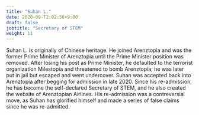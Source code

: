```yaml
---
title: "Suhan L."
date: 2020-09-T2:02:56+9:00
draft: false
jobtitle: "Secretary of STEM"
weight: 11
---
```


Suhan L. is originally of Chinese heritage. He joined Arenztopia and was the former Prime Minister of Arenztopia until the Prime Minister position was removed. After losing his post as Prime Minister, he defaulted to the terrorist organization Milestopia and threatened to bomb Arenztopia; he was later put in jail but escaped and went undercover. Suhan was accepted back into Arenztopia after begging for admission in late 2020. Since his re-admission, he has become the self-declared Secretary of STEM, and he also created the website of Arenztopian Airlines. His re-admission was a contreversial move, as Suhan has glorified himself and made a series of false claims since he was re-admitted.
